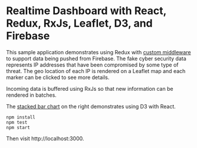 Realtime Dashboard with React, Redux, RxJs, Leaflet, D3, and Firebase
=====================================================================
This sample application demonstrates using Redux with [custom middleware](src/middleware/firebase-middleware.js) to support data being pushed from Firebase. The fake cyber security data represents IP addresses that have been compromised by some type of threat. The geo location of each IP is rendered on a Leaflet map and each marker can be clicked to see more details.

Incoming data is buffered using RxJs so that new information can be rendered in batches.

The [stacked bar chart](src/components/StackedBarChartjs) on the right demonstrates using D3 with React.

```
npm install
npm test
npm start
```

Then visit http://localhost:3000.
